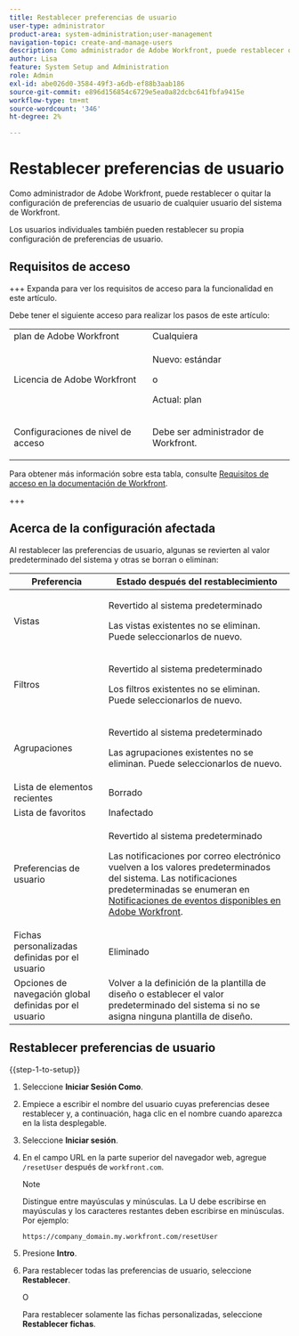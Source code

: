 ```yaml
---
title: Restablecer preferencias de usuario
user-type: administrator
product-area: system-administration;user-management
navigation-topic: create-and-manage-users
description: Como administrador de Adobe Workfront, puede restablecer o quitar la configuración de preferencias de usuario de cualquier usuario del sistema de Workfront. Los usuarios individuales también pueden restablecer su propia configuración de preferencias de usuario.
author: Lisa
feature: System Setup and Administration
role: Admin
exl-id: abe026d0-3584-49f3-a6db-ef88b3aab186
source-git-commit: e896d156854c6729e5ea0a82dcbc641fbfa9415e
workflow-type: tm+mt
source-wordcount: '346'
ht-degree: 2%

---
```


# Restablecer preferencias de usuario

<!-- Audited: 12/2023 -->

Como administrador de Adobe Workfront, puede restablecer o quitar la configuración de preferencias de usuario de cualquier usuario del sistema de Workfront.

Los usuarios individuales también pueden restablecer su propia configuración de preferencias de usuario.

## Requisitos de acceso

+++ Expanda para ver los requisitos de acceso para la funcionalidad en este artículo.

Debe tener el siguiente acceso para realizar los pasos de este artículo:

<table style="table-layout:auto"> 
 <col> 
 <col> 
 <tbody> 
  <tr> 
   <td role="rowheader">plan de Adobe Workfront</td> 
   <td>Cualquiera</td> 
  </tr> 
  <tr> 
   <td role="rowheader">Licencia de Adobe Workfront</td> 
   <td><p>Nuevo: estándar</p>
       <p>o</p>
       <p>Actual: plan</p></td>
  </tr> 
  <tr> 
   <td role="rowheader">Configuraciones de nivel de acceso</td> 
   <td> <p>Debe ser administrador de Workfront.</p> </td> 
  </tr> 
 </tbody> 
</table>

Para obtener más información sobre esta tabla, consulte [Requisitos de acceso en la documentación de Workfront](/help/quicksilver/administration-and-setup/add-users/access-levels-and-object-permissions/access-level-requirements-in-documentation.md).

+++

## Acerca de la configuración afectada

Al restablecer las preferencias de usuario, algunas se revierten al valor predeterminado del sistema y otras se borran o eliminan:

<table style="table-layout:auto"> 
 <col> 
 <col> 
 <thead> 
  <tr> 
   <th><strong>Preferencia</strong> </th> 
   <th><strong>Estado después del restablecimiento</strong> </th> 
  </tr> 
 </thead> 
 <tbody> 
  <tr> 
   <td>Vistas</td> 
   <td> <p> Revertido al sistema predeterminado</p> <p>Las vistas existentes no se eliminan. Puede seleccionarlos de nuevo.</p> </td> 
  </tr> 
  <tr> 
   <td>Filtros</td> 
   <td> <p>Revertido al sistema predeterminado</p> <p>Los filtros existentes no se eliminan. Puede seleccionarlos de nuevo.</p> </td> 
  </tr> 
  <tr> 
   <td>Agrupaciones</td> 
   <td> <p>Revertido al sistema predeterminado</p> <p>Las agrupaciones existentes no se eliminan. Puede seleccionarlos de nuevo.</p> </td> 
  </tr> 
  <tr> 
   <td>Lista de elementos recientes</td> 
   <td>Borrado</td> 
  </tr> 
  <tr> 
   <td>Lista de favoritos</td> 
   <td>Inafectado</td> 
  </tr> 
  <tr> 
   <td>Preferencias de usuario</td> 
   <td> <p>Revertido al sistema predeterminado</p> <p>Las notificaciones por correo electrónico vuelven a los valores predeterminados del sistema. Las notificaciones predeterminadas se enumeran en <a href="/help/quicksilver/administration-and-setup/manage-workfront/emails/event-notifications-available-in-wf.md">Notificaciones de eventos disponibles en Adobe Workfront</a>.</p> </td> 
  </tr> 
  <tr> 
   <td>Fichas personalizadas definidas por el usuario</td> 
   <td>Eliminado</td> 
  </tr> 
  <tr> 
   <td>Opciones de navegación global definidas por el usuario</td> 
   <td>Volver a la definición de la plantilla de diseño o establecer el valor predeterminado del sistema si no se asigna ninguna plantilla de diseño.</td> 
  </tr> 
 </tbody> 
</table>

## Restablecer preferencias de usuario

{{step-1-to-setup}}

1. Seleccione **Iniciar Sesión Como**.
1. Empiece a escribir el nombre del usuario cuyas preferencias desee restablecer y, a continuación, haga clic en el nombre cuando aparezca en la lista desplegable.
1. Seleccione **Iniciar sesión**.
1. En el campo URL en la parte superior del navegador web, agregue `/resetUser` después de `workfront.com`.

   >[!NOTE]
   >
   >Distingue entre mayúsculas y minúsculas. La U debe escribirse en mayúsculas y los caracteres restantes deben escribirse en minúsculas. Por ejemplo:
   >
   >`https://company_domain.my.workfront.com/resetUser`

1. Presione **Intro**.
1. Para restablecer todas las preferencias de usuario, seleccione **Restablecer**.

   O

   Para restablecer solamente las fichas personalizadas, seleccione **Restablecer fichas**.

